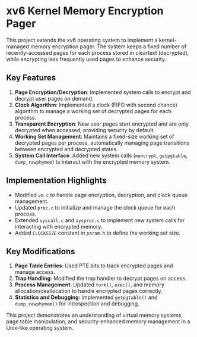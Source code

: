 # xv6 Kernel Memory Encryption Pager

This project extends the xv6 operating system to implement a kernel-managed memory encryption pager. The system keeps a fixed number of recently-accessed pages for each process stored in cleartext (decrypted), while encrypting less frequently used pages to enhance security.

## Key Features

1. **Page Encryption/Decryption**: Implemented system calls to encrypt and decrypt user pages on demand.
2. **Clock Algorithm**: Implemented a clock (FIFO with second chance) algorithm to manage a working set of decrypted pages for each process.
3. **Transparent Encryption**: New user pages start encrypted and are only decrypted when accessed, providing security by default.
4. **Working Set Management**: Maintains a fixed-size working set of decrypted pages per process, automatically managing page transitions between encrypted and decrypted states.
5. **System Call Interface**: Added new system calls (`mencrypt`, `getpgtable`, `dump_rawphymem`) to interact with the encrypted memory system.

## Implementation Highlights

- Modified `vm.c` to handle page encryption, decryption, and clock queue management.
- Updated `proc.c` to initialize and manage the clock queue for each process.
- Extended `syscall.c` and `sysproc.c` to implement new system calls for interacting with encrypted memory.
- Added `CLOCKSIZE` constant in `param.h` to define the working set size.

## Key Modifications

1. **Page Table Entries**: Used PTE bits to track encrypted pages and manage access.
2. **Trap Handling**: Modified the trap handler to decrypt pages on access.
3. **Process Management**: Updated `fork()`, `exec()`, and memory allocation/deallocation to handle encrypted pages correctly.
4. **Statistics and Debugging**: Implemented `getpgtable()` and `dump_rawphymem()` for introspection and debugging.

This project demonstrates an understanding of virtual memory systems, page table manipulation, and security-enhanced memory management in a Unix-like operating system.